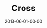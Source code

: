 ---
layout: message
category: message
series: "GoodSex"
title: "Cross"
date: 2013-06-01-00-00
message_id: 789
---